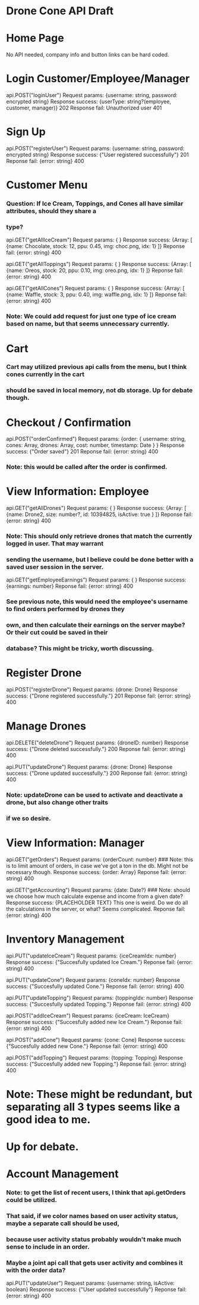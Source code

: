 # Drone Cone API Draft

# Home Page

No API needed, company info and button links can be hard coded.

# Login Customer/Employee/Manager

api.POST("loginUser")
Request params: {username: string, password: encrypted string}
Response success: {userType: string?(employee, customer, manager)} 202
Response fail: Unauthorized user 401

# Sign Up

api.POST("registerUser")
Request params: {username: string, password: encrypted string}
Response success: {"User registered successfully"} 201
Reponse fail: {error: string} 400

# Customer Menu

### Question: If Ice Cream, Toppings, and Cones all have similar attributes, should they share a
### type?

api.GET("getAllIceCream")
Request params: { }
Response success: {Array<IceCream>: [ {name: Chocolate, stock: 12, ppu: 0.45, img: choc.png, idx: 1} ]}
Reponse fail: {error: string} 400

api.GET("getAllToppings")
Request params: { }
Response success: {Array<Topping>: [ {name: Oreos, stock: 20, ppu: 0.10, img: oreo.png, idx: 1} ]}
Reponse fail: {error: string} 400

api.GET("getAllCones")
Request params: { }
Response success: {Array<Cone>: [ {name: Waffle, stock: 3, ppu: 0.40, img: waffle.png, idx: 1} ]}
Reponse fail: {error: string} 400

### Note: We could add request for just one type of ice cream based on name, but that seems unnecessary currently.

# Cart

### Cart may utilized previous api calls from the menu, but I think cones currently in the cart
### should be saved in local memory, not db storage.  Up for debate though.

# Checkout / Confirmation

api.POST("orderConfirmed")
Request params: {order: { username: string, cones: Array<IceCreamCone>, drones: Array<Drone>, cost: number, timestamp: Date } }
Response success: {"Order saved"} 201
Reponse fail: {error: string} 400

### Note: this would be called after the order is confirmed.

# View Information: Employee

api.GET("getAllDrones")
Request params: { }
Response success: {Array<Drone>: [ {name: Drone2, size: number?, id: 10394825, isActive: true } ]}
Reponse fail: {error: string} 400

### Note: This should only retrieve drones that match the currently logged in user.  That may warrant
### sending the username, but I believe could be done better with a saved user session in the server.

api.GET("getEmployeeEarnings")
Request params: { }
Response success: {earnings: number}
Reponse fail: {error: string} 400

### See previous note, this would need the employee's username to find orders performed by drones they
### own, and then calculate their earnings on the server maybe?  Or their cut could be saved in their
### database? This might be tricky, worth discussing.

# Register Drone

api.POST("registerDrone")
Request params: {drone: Drone}
Response success: {"Drone registered successfully."} 201
Reponse fail: {error: string} 400

# Manage Drones

api.DELETE("deleteDrone")
Request params: {droneID: number}
Response success: {"Drone deleted successfully."} 200
Reponse fail: {error: string} 400

api.PUT("updateDrone")
Request params: {drone: Drone}
Response success: {"Drone updated successfully."} 200
Reponse fail: {error: string} 400

### Note: updateDrone can be used to activate and deactivate a drone, but also change other traits
### if we so desire.

# View Information: Manager

api.GET("getOrders")
Request params: {orderCount: number} ### Note: this is to limit amount of orders, in case we've got a ton in the db.  Might not be necessary though.
Response success: {order: Array<Order>}
Reponse fail: {error: string} 400

api.GET("getAccounting")
Request params: {date: Date?} ### Note: should we choose how much calculate expense and income from a given date?
Response success: {PLACEHOLDER TEXT} This one is weird.  Do we do all the calculations in the server, or what? Seems complicated.
Reponse fail: {error: string} 400

# Inventory Management

api.PUT("updateIceCream")
Request params: {iceCreamIdx: number}
Response success: {"Succesfully updated Ice Cream."}
Reponse fail: {error: string} 400

api.PUT("updateCone")
Request params: {coneIdx: number}
Response success: {"Succesfully updated Cone."}
Reponse fail: {error: string} 400

api.PUT("updateTopping")
Request params: {toppingIdx: number}
Response success: {"Succesfully updated Topping."}
Reponse fail: {error: string} 400

api.POST("addIceCream")
Request params: {iceCream: IceCream}
Response success: {"Succesfully added new Ice Cream."}
Reponse fail: {error: string} 400

api.POST("addCone")
Request params: {cone: Cone}
Response success: {"Succesfully added new Cone."}
Reponse fail: {error: string} 400

api.POST("addTopping")
Request params: {topping: Topping}
Response success: {"Succesfully added new Topping."}
Reponse fail: {error: string} 400

# Note: These might be redundant, but separating all 3 types seems like a good idea to me.
# Up for debate.

# Account Management

### Note: to get the list of recent users, I think that api.getOrders could be utilized.
### That said, if we color names based on user activity status, maybe a separate call should be used,
### because user activity status probably wouldn't make much sense to include in an order.
### Maybe a joint api call that gets user activity and combines it with the order data?

api.PUT("updateUser")
Request params: {username: string, isActive: boolean}
Response success: {"User updated successfully"}
Reponse fail: {error: string} 400







